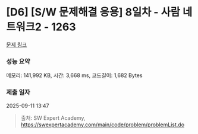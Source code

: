 # [D6] [S/W 문제해결 응용] 8일차 - 사람 네트워크2 - 1263 

[문제 링크](https://swexpertacademy.com/main/code/problem/problemDetail.do?contestProbId=AV18P2B6Iu8CFAZN) 

### 성능 요약

메모리: 141,992 KB, 시간: 3,668 ms, 코드길이: 1,682 Bytes

### 제출 일자

2025-09-11 13:47



> 출처: SW Expert Academy, https://swexpertacademy.com/main/code/problem/problemList.do